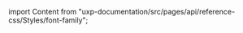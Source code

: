 
import Content from "uxp-documentation/src/pages/api/reference-css/Styles/font-family";

<Content query="product=photoshop"/>

